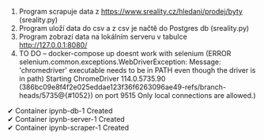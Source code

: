 1. Program scrapuje data z https://www.sreality.cz/hledani/prodej/byty (sreality.py)
2. Program uloží data do csv a z csv je načtě do Postgres db (sreality.py)
3. Program zobrazí data na lokálním serveru v tabulce http://127.0.0.1:8080/
4. TO DO – docker-compose up doesnt work with selenium (ERROR selenium.common.exceptions.WebDriverException: Message: 'chromedriver' executable needs to be in PATH
even though the driver is in path)
Starting ChromeDriver 114.0.5735.90 (386bc09e8f4f2e025eddae123f36f6263096ae49-refs/branch-heads/5735@{#1052}) on port 9515
Only local connections are allowed.)

  ✔ Container ipynb-db-1       Created                                                                                     
  ✔ Container ipynb-server-1   Created                                                                                  
  ✔ Container ipynb-scraper-1  Created  
